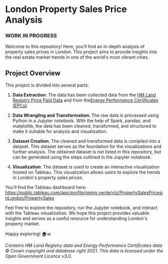 # London Property Sales Price Analysis

### WORK IN PROGRESS

Welcome to this repository! Here, you'll find an in-depth analysis of property sales prices in London. This project aims to provide insights into the real estate market trends in one of the world's most vibrant cities.

## Project Overview

This project is divided into several parts:

1. **Data Extraction**: The data has been collected data from the [HM Land Registry Price Paid Data](https://www.gov.uk/government/statistical-data-sets/price-paid-data-downloads) and from the[Energy Performance Certificates (EPCs)](https://epc.opendatacommunities.org/).

2. **Data Wrangling and Transformation**: The raw data is processed using Python in a Jupyter notebook. With the help of Spark, pandas, and matplotlib, the data has been cleaned, transformed, and structured to make it suitable for analysis and visualization.

3. **Dataset Creation**: The cleaned and transformed data is compiled into a dataset. This dataset serves as the foundation for the visualizations and further analysis. The obtained dataset is not listed in this repository, but can be generated using the steps outlined in the Jupyter notebook.

4. **Visualization**: The dataset is used to create an interactive visualization hosted on Tableau. This visualization allows users to explore the trends in London's property sales prices.

You'll find the Tableau dashboard here: https://public.tableau.com/app/profile/pietro.verde/viz/PropertySalesPricesinLondon/PropertySales

Feel free to explore the repository, run the Jupyter notebook, and interact with the Tableau visualization. We hope this project provides valuable insights and serves as a useful resource for understanding London's property market.

Happy exploring! 🏠📊




*Contains HM Land Registry data and Energy Performance Certificates data © Crown copyright and database right 2021. This data is licensed under the Open Government Licence v3.0.*